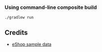 ### Using command-line composite build

```
./gradlew run
```

## Credits

- [eShop sample data](https://github.com/dotnet/eShop/tree/main?tab=readme-ov-file#sample-data)
